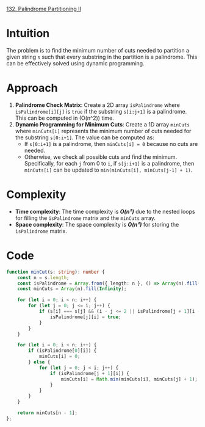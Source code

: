 [132. Palindrome Partitioning II](https://leetcode.com/problems/palindrome-partitioning-ii/)

# Intuition
The problem is to find the minimum number of cuts needed to partition a given string `s` such that every substring in the partition is a palindrome. This can be effectively solved using dynamic programming.

# Approach
1. **Palindrome Check Matrix**: Create a 2D array `isPalindrome` where `isPalindrome[i][j]` is `true` if the substring `s[i:j+1]` is a palindrome. This can be computed in \(O(n^2)\) time.
2. **Dynamic Programming for Minimum Cuts**: Create a 1D array `minCuts` where `minCuts[i]` represents the minimum number of cuts needed for the substring `s[0:i+1]`. The value can be computed as:
   - If `s[0:i+1]` is a palindrome, then `minCuts[i] = 0` because no cuts are needed.
   - Otherwise, we check all possible cuts and find the minimum. Specifically, for each `j` from 0 to `i`, if `s[j:i+1]` is a palindrome, then `minCuts[i]` can be updated to `min(minCuts[i], minCuts[j-1] + 1)`.
   
# Complexity
- **Time complexity**: The time complexity is ***O(n²)*** due to the nested loops for filling the `isPalindrome` matrix and the `minCuts` array.
- **Space complexity**: The space complexity is ***O(n²)*** for storing the `isPalindrome` matrix.

# Code
```typescript
function minCut(s: string): number {
    const n = s.length;
    const isPalindrome = Array.from({ length: n }, () => Array(n).fill(false));
    const minCuts = Array(n).fill(Infinity);

    for (let i = 0; i < n; i++) {
        for (let j = 0; j <= i; j++) {
            if (s[i] === s[j] && (i - j <= 2 || isPalindrome[j + 1][i - 1])) {
                isPalindrome[j][i] = true;
            }
        }
    }

    for (let i = 0; i < n; i++) {
        if (isPalindrome[0][i]) {
            minCuts[i] = 0;
        } else {
            for (let j = 0; j < i; j++) {
                if (isPalindrome[j + 1][i]) {
                    minCuts[i] = Math.min(minCuts[i], minCuts[j] + 1);
                }
            }
        }
    }

    return minCuts[n - 1];
};

```